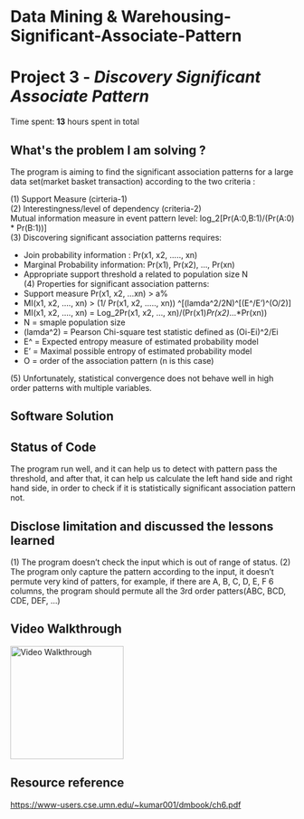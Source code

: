 # Data Mining & Warehousing-Significant-Associate-Pattern

# Project 3 - *Discovery Significant Associate Pattern*

Time spent: **13** hours spent in total

## What's the problem I am solving ? 

The program is aiming to find the significant association patterns for a large data set(market basket transaction) according to the two criteria :

(1)	Support Measure (cirteria-1) </br>
(2)	Interestingness/level of dependency (criteria-2) </br>
Mutual information measure in event pattern level:  log_2[Pr(A:0,B:1)/(Pr(A:0) * Pr(B:1))] </br>
(3)	Discovering significant association patterns requires: </br>
-	Join probability information : Pr(x1, x2, ….., xn) </br>
-	Marginal Probability information: Pr(x1), Pr(x2), …, Pr(xn) </br>
-	Appropriate support threshold a related to population size N </br>
(4)	Properties for significant association patterns:  </br>
-	Support measure Pr(x1, x2, …xn) > a%  </br>
-	MI(x1, x2, …., xn)  > (1/ Pr(x1, x2, ….., xn)) ^[(lamda^2/2N)^[(E^/E’)^(O/2)]  </br>
-	MI(x1, x2, …., xn)  = Log_2Pr(x1, x2, …, xn)/(Pr(x1)*Pr(x2)*…*Pr(xn)) </br>
-	N = smaple population size </br>
-	(lamda^2) = Pearson Chi-square test statistic defined as (Oi-Ei)^2/Ei </br>
-	E^ = Expected entropy measure of estimated probability model </br>
-	E’ = Maximal possible entropy of estimated probability model </br>
-	O = order of the association pattern (n is this case)  </br>

(5)	Unfortunately, statistical convergence does not behave well in high order patterns with multiple variables. </br>

## Software Solution
## Status of Code

   The program run well, and it can help us to detect with pattern pass the threshold, and after that, it can help us calculate the left hand side and right hand side, in order to check if it is statistically significant association pattern not. 
   
## Disclose limitation and discussed the lessons learned 

(1)	The program doesn’t check the input which is out of range of status.
(2)	The program only capture the pattern according to the input, it doesn’t permute very kind of patters, for example, if there are A, B, C, D, E, F 6 columns, the program should permute all the 3rd order patters(ABC, BCD, CDE, DEF, …)


## Video Walkthrough
<img src='https://recordit.co/NU6wYDlBfq.gif' width='200' alt='Video Walkthrough' />

## Resource reference
   https://www-users.cse.umn.edu/~kumar001/dmbook/ch6.pdf 


